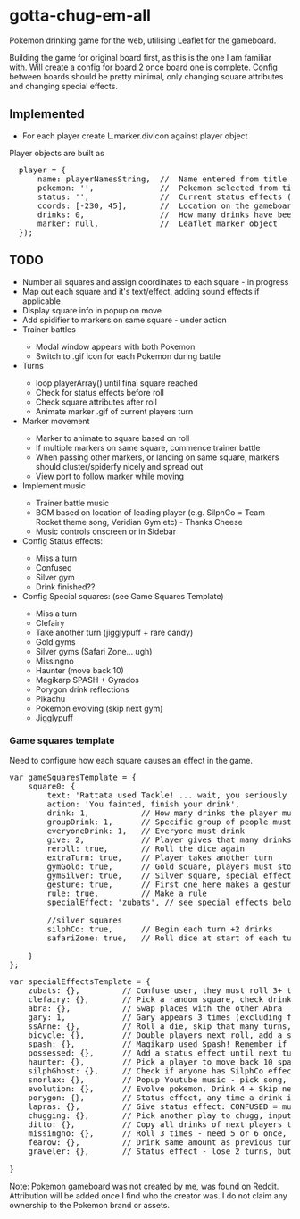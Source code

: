 # gotta-chug-em-all
<p>Pokemon drinking game for the web, utilising Leaflet for the gameboard.</p>

<p>Building the game for original board first, as this is the one I am familiar with. Will create a config for board 2 once board one is complete.
Config between boards should be pretty minimal, only changing square attributes and changing special effects.</p>

<h2>Implemented</h2>
<ul>
  <li>For each player create L.marker.divIcon against player object</li>
</ul>

Player objects are built as 

<pre>
  player = {
      name: playerNamesString,  //  Name entered from title screen
      pokemon: '',              //  Pokemon selected from title screen
      status: '',               //  Current status effects (stunned, immune etc)
      coords: [-230, 45],       //  Location on the gameboard
      drinks: 0,                //  How many drinks have been allocated to this player (display in console/scoreboard)
      marker: null,             //  Leaflet marker object
  });
</pre>

<h2>TODO</h2>

<ul>
  <li>Number all squares and assign coordinates to each square - in progress</li>
  <li>Map out each square and it's text/effect, adding sound effects if applicable</li>
  <li>Display square info in popup on move</li>
  <li>Add spidifier to markers on same square - under action</li>
  <li>Trainer battles</li>
    <ul>
      <li>Modal window appears with both Pokemon</li>
      <li>Switch to .gif icon for each Pokemon during battle</li>
    </ul>
  <li>Turns</li>
    <ul>
      <li>loop playerArray() until final square reached</li>
      <li>Check for status effects before roll</li>
      <li>Check square attributes after roll</li>
      <li>Animate marker .gif of current players turn</li>
    </ul>
  <li>Marker movement</li>
    <ul>
      <li>Marker to animate to square based on roll</li>
      <li>If multiple markers on same square, commence trainer battle</li>
      <li>When passing other markers, or landing on same square, markers should cluster/spiderfy nicely and spread out</li>
      <li>View port to follow marker while moving</li>
    </ul>
    
  <li>Implement music</li>
    <ul>
      <li>Trainer battle music</li>
      <li>BGM based on location of leading player (e.g. SilphCo = Team Rocket theme song, Veridian Gym etc) - Thanks Cheese</li>
      <li>Music controls onscreen or in Sidebar</li>
    </ul>
  <li>Config Status effects:</li>
    <ul>
      <li>Miss a turn</li>
      <li>Confused</li>
      <li>Silver gym</li>
      <li>Drink finished??</li>
    </ul>
  <li>Config Special squares: (see Game Squares Template)</li>
    <ul>
      <li>Miss a turn</li>
      <li>Clefairy</li>
      <li>Take another turn (jigglypuff + rare candy)</li>
      <li>Gold gyms</li>
      <li>Silver gyms (Safari Zone... ugh)</li>
      <li>Missingno</li>
      <li>Haunter (move back 10)</li>
      <li>Magikarp SPASH + Gyrados</li>
      <li>Porygon drink reflections</li>
      <li>Pikachu</li>
      <li>Pokemon evolving (skip next gym)</li>
      <li>Jigglypuff</li>
    </ul>
</ul>

<h3>Game squares template</h3>
Need to configure how each square causes an effect in the game.

<pre>
var gameSquaresTemplate = {
    square0: {
        text: 'Rattata used Tackle! ... wait, you seriously rolled a 1?',   // Description of square
        action: 'You fainted, finish your drink',                           // The action the player must take
        drink: 1,           // How many drinks the player must take ( 0-9 , full , finish )
        groupDrink: 1,      // Specific group of people must drink (selected in menu/auto select)
        everyoneDrink: 1,   // Everyone must drink
        give: 2,            // Player gives that many drinks (nominate x drinks to y players)
        reroll: true,       // Roll the dice again
        extraTurn: true,    // Player takes another turn
        gymGold: true,      // Gold square, players must stop here
        gymSilver: true,    // Silver square, special effects apply - must be checked beginning and end of turn
        gesture: true,      // First one here makes a gesture, set to false once landed on
        rule: true,         // Make a rule
        specialEffect: 'zubats', // see special effects below
        
        //silver squares
        silphCo: true,      // Begin each turn +2 drinks
        safariZone: true,   // Roll dice at start of each turn, then take turn
        
    }
};
</pre>
<pre>
var specialEffectsTemplate = {
    zubats: {},         // Confuse user, they must roll 3+ to leave
    clefairy: {},       // Pick a random square, check drink value. If none, drink 2
    abra: {},           // Swap places with the other Abra
    gary: 1,            // Gary appears 3 times (excluding final Gary) drink value to change based on 1-3
    ssAnne: {},         // Roll a die, skip that many turns, roll again, drink that many per turn. This square fucking sucks.
    bicycle: {},        // Double players next roll, add a status effect
    spash: {},          // Magikarp used Spash! Remember if player landed here for Gyrados
    possessed: {},      // Add a status effect until next turn - drinks bitch (has no real use right now, but would be cool to add to UI)
    haunter: {},        // Pick a player to move back 10 spaces
    silphGhost: {},     // Check if anyone has SilphCo effect, if yes everyone else drinks, if no add 3 drinks
    snorlax: {},        // Popup Youtube music - pick song, players vote Y/N for performance N = 4 drinks
    evolution: {},      // Evolve pokemon, Drink 4 + Skip next gym OR extraTurn
    porygon: {},        // Status effect, any time a drink is given to this player, reflect 3x
    lapras: {},         // Give status effect: CONFUSED = must roll 1-3, then REROLL for their turn ELSE skip turn
    chugging: {},       // Pick another play to chugg, input winner and add status effect for EXTRA TURN and MISS TURN
    ditto: {},          // Copy all drinks of next players turn
    missingno: {},      // Roll 3 times - need 5 or 6 once, else return to start, DEVOLVE
    fearow: {},         // Drink same amount as previous turn
    graveler: {},       // Status effect - lose 2 turns, but no drinks
    
}
</pre>

Note: Pokemon gameboard was not created by me, was found on Reddit. Attribution will be added once I find who the creator was.
I do not claim any ownership to the Pokemon brand or assets.
